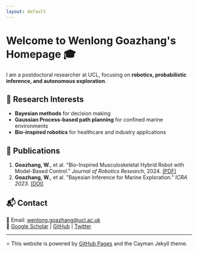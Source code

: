 ```yaml
---
layout: default
---
```


# Welcome to Wenlong Goazhang's Homepage 🎓

I am a postdoctoral researcher at UCL, focusing on **robotics, probabilistic inference, and autonomous exploration**. 

## 🔬 Research Interests
- **Bayesian methods** for decision making
- **Gaussian Process-based path planning** for confined marine environments
- **Bio-inspired robotics** for healthcare and industry applications

## 📄 Publications
1. **Goazhang, W.**, et al. "Bio-Inspired Musculoskeletal Hybrid Robot with Model-Based Control." *Journal of Robotics Research*, 2024. [(PDF)](https://example.com)
2. **Goazhang, W.**, et al. "Bayesian Inference for Marine Exploration." *ICRA 2023*. [(DOI)](https://example.com)

## 📬 Contact
📧 Email: wenlong.goazhang@ucl.ac.uk  
🔗 [Google Scholar](https://scholar.google.com) | [GitHub](https://github.com/wenlonggoazhang) | [Twitter](https://twitter.com)

---
⭐ This website is powered by [GitHub Pages](https://pages.github.com/) and the Cayman Jekyll theme.
